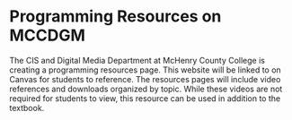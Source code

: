 # Programming Resources on MCCDGM
The CIS and Digital Media Department at McHenry County College is creating a programming resources page. This website will be linked to on Canvas for students to reference. The resources pages will include video references and downloads organized by topic. While these videos are not required for students to view, this resource can be used in addition to the textbook.
